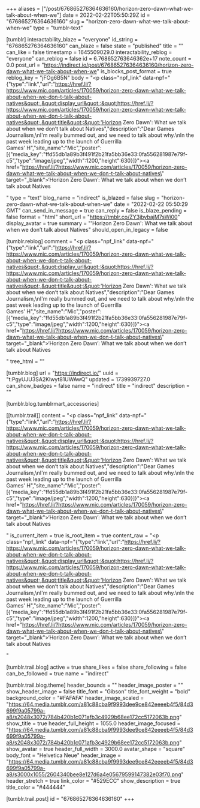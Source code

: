 +++
aliases = ["/post/676865276364636160/horizon-zero-dawn-what-we-talk-about-when-we"]
date = 2022-02-22T05:50:29Z
id = "676865276364636160"
slug = "horizon-zero-dawn-what-we-talk-about-when-we"
type = "tumblr-text"

[tumblr]
interactability_blaze = "everyone"
id_string = "676865276364636160"
can_blaze = false
state = "published"
title = ""
can_like = false
timestamp = 1645509029.0
interactability_reblog = "everyone"
can_reblog = false
id = 6.768652763646362e+17
note_count = 0.0
post_url = "https://indirect.io/post/676865276364636160/horizon-zero-dawn-what-we-talk-about-when-we"
is_blocks_post_format = true
reblog_key = "jFOg6B5N"
body = "<p class=\"npf_link\" data-npf=\"{&quot;type&quot;:&quot;link&quot;,&quot;url&quot;:&quot;https://href.li/?https://www.mic.com/articles/170059/horizon-zero-dawn-what-we-talk-about-when-we-don-t-talk-about-natives&quot;,&quot;display_url&quot;:&quot;https://href.li/?https://www.mic.com/articles/170059/horizon-zero-dawn-what-we-talk-about-when-we-don-t-talk-about-natives&quot;,&quot;title&quot;:&quot;'Horizon Zero Dawn': What we talk about when we don’t talk about Natives&quot;,&quot;description&quot;:&quot;Dear Games Journalism,\\nI'm really bummed out, and we need to talk about why.\\nIn the past week leading up to the launch of Guerrilla Games' H&quot;,&quot;site_name&quot;:&quot;Mic&quot;,&quot;poster&quot;:[{&quot;media_key&quot;:&quot;ffd55db1a89b3f491f2b21fa5bb36e33:0fa556281987e79f-c5&quot;,&quot;type&quot;:&quot;image/jpeg&quot;,&quot;width&quot;:1200,&quot;height&quot;:630}]}\"><a href=\"https://href.li/?https://www.mic.com/articles/170059/horizon-zero-dawn-what-we-talk-about-when-we-don-t-talk-about-natives\" target=\"_blank\">&lsquo;Horizon Zero Dawn&rsquo;: What we talk about when we don’t talk about Natives</a></p>"
type = "text"
blog_name = "indirect"
is_blazed = false
slug = "horizon-zero-dawn-what-we-talk-about-when-we"
date = "2022-02-22 05:50:29 GMT"
can_send_in_message = true
can_reply = false
is_blaze_pending = false
format = "html"
short_url = "https://tmblr.co/ZY3jbybajM7sWi00"
display_avatar = true
summary = "'Horizon Zero Dawn': What we talk about when we don’t talk about Natives"
should_open_in_legacy = false

[tumblr.reblog]
comment = "<p class=\"npf_link\" data-npf=\"{&quot;type&quot;:&quot;link&quot;,&quot;url&quot;:&quot;https://href.li/?https://www.mic.com/articles/170059/horizon-zero-dawn-what-we-talk-about-when-we-don-t-talk-about-natives&quot;,&quot;display_url&quot;:&quot;https://href.li/?https://www.mic.com/articles/170059/horizon-zero-dawn-what-we-talk-about-when-we-don-t-talk-about-natives&quot;,&quot;title&quot;:&quot;'Horizon Zero Dawn': What we talk about when we don’t talk about Natives&quot;,&quot;description&quot;:&quot;Dear Games Journalism,\\nI'm really bummed out, and we need to talk about why.\\nIn the past week leading up to the launch of Guerrilla Games' H&quot;,&quot;site_name&quot;:&quot;Mic&quot;,&quot;poster&quot;:[{&quot;media_key&quot;:&quot;ffd55db1a89b3f491f2b21fa5bb36e33:0fa556281987e79f-c5&quot;,&quot;type&quot;:&quot;image/jpeg&quot;,&quot;width&quot;:1200,&quot;height&quot;:630}]}\"><a href=\"https://href.li/?https://www.mic.com/articles/170059/horizon-zero-dawn-what-we-talk-about-when-we-don-t-talk-about-natives\" target=\"_blank\">‘Horizon Zero Dawn’: What we talk about when we don’t talk about Natives</a></p>"
tree_html = ""

[tumblr.blog]
url = "https://indirect.io/"
uuid = "t:PgyUJU3SA2Klwyt81UWAwQ"
updated = 1739939727.0
can_show_badges = false
name = "indirect"
title = "indirect"
description = ""

[tumblr.blog.tumblrmart_accessories]

[[tumblr.trail]]
content = "<p class=\"npf_link\" data-npf=\"{&quot;type&quot;:&quot;link&quot;,&quot;url&quot;:&quot;https://href.li/?https://www.mic.com/articles/170059/horizon-zero-dawn-what-we-talk-about-when-we-don-t-talk-about-natives&quot;,&quot;display_url&quot;:&quot;https://href.li/?https://www.mic.com/articles/170059/horizon-zero-dawn-what-we-talk-about-when-we-don-t-talk-about-natives&quot;,&quot;title&quot;:&quot;'Horizon Zero Dawn': What we talk about when we don&rsquo;t talk about Natives&quot;,&quot;description&quot;:&quot;Dear Games Journalism,\\nI'm really bummed out, and we need to talk about why.\\nIn the past week leading up to the launch of Guerrilla Games'&nbsp;H&quot;,&quot;site_name&quot;:&quot;Mic&quot;,&quot;poster&quot;:[{&quot;media_key&quot;:&quot;ffd55db1a89b3f491f2b21fa5bb36e33:0fa556281987e79f-c5&quot;,&quot;type&quot;:&quot;image/jpeg&quot;,&quot;width&quot;:1200,&quot;height&quot;:630}]}\"><a href=\"https://href.li/?https://www.mic.com/articles/170059/horizon-zero-dawn-what-we-talk-about-when-we-don-t-talk-about-natives\" target=\"_blank\">&lsquo;Horizon Zero Dawn&rsquo;: What we talk about when we don&rsquo;t talk about Natives</a></p>"
is_current_item = true
is_root_item = true
content_raw = "<p class=\"npf_link\" data-npf=\"{&quot;type&quot;:&quot;link&quot;,&quot;url&quot;:&quot;https://href.li/?https://www.mic.com/articles/170059/horizon-zero-dawn-what-we-talk-about-when-we-don-t-talk-about-natives&quot;,&quot;display_url&quot;:&quot;https://href.li/?https://www.mic.com/articles/170059/horizon-zero-dawn-what-we-talk-about-when-we-don-t-talk-about-natives&quot;,&quot;title&quot;:&quot;'Horizon Zero Dawn': What we talk about when we don’t talk about Natives&quot;,&quot;description&quot;:&quot;Dear Games Journalism,\\nI'm really bummed out, and we need to talk about why.\\nIn the past week leading up to the launch of Guerrilla Games' H&quot;,&quot;site_name&quot;:&quot;Mic&quot;,&quot;poster&quot;:[{&quot;media_key&quot;:&quot;ffd55db1a89b3f491f2b21fa5bb36e33:0fa556281987e79f-c5&quot;,&quot;type&quot;:&quot;image/jpeg&quot;,&quot;width&quot;:1200,&quot;height&quot;:630}]}\"><a href=\"https://href.li/?https://www.mic.com/articles/170059/horizon-zero-dawn-what-we-talk-about-when-we-don-t-talk-about-natives\" target=\"_blank\">‘Horizon Zero Dawn’: What we talk about when we don’t talk about Natives</a></p>"

[tumblr.trail.blog]
active = true
share_likes = false
share_following = false
can_be_followed = true
name = "indirect"

[tumblr.trail.blog.theme]
header_bounds = ""
header_image_poster = ""
show_header_image = false
title_font = "Gibson"
title_font_weight = "bold"
background_color = "#FAFAFA"
header_image_scaled = "https://64.media.tumblr.com/a81c88cba9f9993dee9ce842eeeeb4f5/84d3699f9a05799a-a8/s2048x3072/784b420b1c071afb3c4929b68ee172cc5172063b.png"
show_title = true
header_full_height = 1055.0
header_image_focused = "https://64.media.tumblr.com/a81c88cba9f9993dee9ce842eeeeb4f5/84d3699f9a05799a-a8/s2048x3072/784b420b1c071afb3c4929b68ee172cc5172063b.png"
show_avatar = true
header_full_width = 3000.0
avatar_shape = "square"
body_font = "Helvetica Neue"
header_image = "https://64.media.tumblr.com/a81c88cba9f9993dee9ce842eeeeb4f5/84d3699f9a05799a-a8/s3000x1055/2604340bee8e127d6a4e05679599147382e03f70.png"
header_stretch = true
link_color = "#529ECC"
show_description = true
title_color = "#444444"

[tumblr.trail.post]
id = "676865276364636160"
+++
